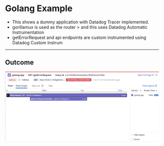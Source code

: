 # Golang Example
- This shows a dummy application with Datadog Tracer implemented.
- gorillamux is used as the router > and this uses Datadog Automatic Instrumentation
- getErrorRequest and api endpoints are custom instrumented using Datadog Custom Instrum
---
## Outcome
![Example Flame Graph in Datadog](image.png)

